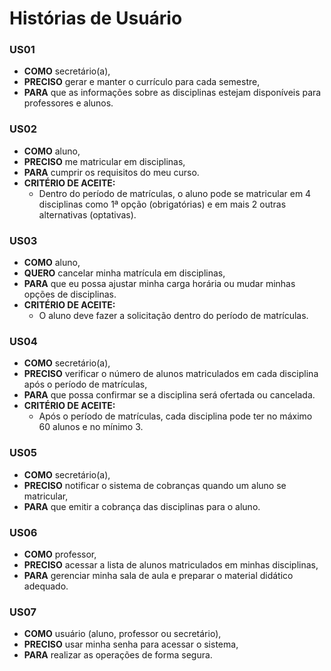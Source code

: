 # Histórias de Usuário

### US01
* **COMO** secretário(a), <br>
* **PRECISO** gerar e manter o currículo para cada semestre, <br>
* **PARA** que as informações sobre as disciplinas estejam disponíveis para professores e alunos.

### US02
* **COMO** aluno, <br>
* **PRECISO** me matricular em disciplinas, <br>
* **PARA** cumprir os requisitos do meu curso.
* **CRITÉRIO DE ACEITE:**
  * Dentro do período de matrículas, o aluno pode se matricular em 4 disciplinas como 1ª opção (obrigatórias) e em mais 2 outras alternativas (optativas).

### US03
* **COMO** aluno, <br>
* **QUERO** cancelar minha matrícula em disciplinas, <br>
* **PARA** que eu possa ajustar minha carga horária ou mudar minhas opções de disciplinas.
* **CRITÉRIO DE ACEITE:**
  * O aluno deve fazer a solicitação dentro do período de matrículas.

### US04
* **COMO** secretário(a), <br>
* **PRECISO** verificar o número de alunos matriculados em cada disciplina após o período de matrículas, <br>
* **PARA** que possa confirmar se a disciplina será ofertada ou cancelada.
* **CRITÉRIO DE ACEITE:**
  * Após o período de matrículas, cada disciplina pode ter no máximo 60 alunos e no mínimo 3.

### US05
* **COMO** secretário(a), <br>
* **PRECISO** notificar o sistema de cobranças quando um aluno se matricular, <br>
* **PARA** que emitir a cobrança das disciplinas para o aluno.

### US06
* **COMO** professor, <br>
* **PRECISO** acessar a lista de alunos matriculados em minhas disciplinas, <br>
* **PARA** gerenciar minha sala de aula e preparar o material didático adequado.

### US07
* **COMO** usuário (aluno, professor ou secretário), <br>
* **PRECISO** usar minha senha para acessar o sistema, <br>
* **PARA** realizar as operações de forma segura.

